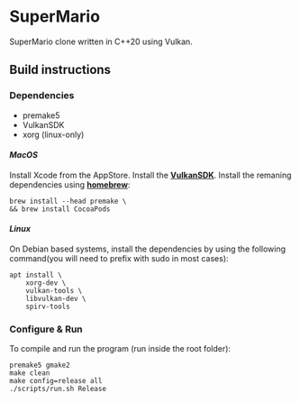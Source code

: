 # **SuperMario**

SuperMario clone written in C++20 using Vulkan.

## **Build instructions**

### Dependencies

- premake5
- VulkanSDK
- xorg (linux-only)

#### *MacOS*

Install Xcode from the AppStore.
Install the **[VulkanSDK](https://vulkan.lunarg.com/sdk/home)**.
Install the remaning dependencies using **[homebrew](https://brew.sh/)**:

```shell
brew install --head premake \
&& brew install CocoaPods
```

#### *Linux*

On Debian based systems, install the dependencies by using the following command(you will need to prefix with sudo in most cases):

```shell
apt install \
    xorg-dev \
    vulkan-tools \
    libvulkan-dev \
    spirv-tools
```

### **Configure & Run**

To compile and run the program (run inside the root folder):

```shell
premake5 gmake2
make clean
make config=release all
./scripts/run.sh Release
```
